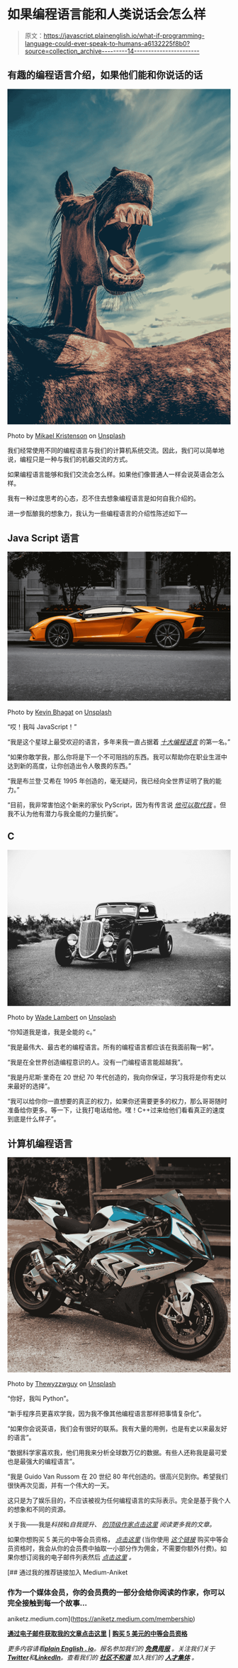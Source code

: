 # 如果编程语言能和人类说话会怎么样

> 原文：<https://javascript.plainenglish.io/what-if-programming-language-could-ever-speak-to-humans-a6132225f8b0?source=collection_archive---------14----------------------->

## 有趣的编程语言介绍，如果他们能和你说话的话

![](img/88fc4d9e6b19f8b6da651520824ffb17.png)

Photo by [Mikael Kristenson](https://unsplash.com/@mikael_k?utm_source=medium&utm_medium=referral) on [Unsplash](https://unsplash.com?utm_source=medium&utm_medium=referral)

我们经常使用不同的编程语言与我们的计算机系统交流。因此，我们可以简单地说，编程只是一种与我们的机器交流的方式。

如果编程语言能够和我们交流会怎么样。如果他们像普通人一样会说英语会怎么样。

我有一种过度思考的心态，忍不住去想象编程语言是如何自我介绍的。

进一步酝酿我的想象力，我认为一些编程语言的介绍性陈述如下—

## Java Script 语言

![](img/ed0f7abad9c4a34508a81000761d5fce.png)

Photo by [Kevin Bhagat](https://unsplash.com/@kevnbhagat?utm_source=medium&utm_medium=referral) on [Unsplash](https://unsplash.com?utm_source=medium&utm_medium=referral)

“哎！我叫 JavaScript！”

“我是这个星球上最受欢迎的语言，多年来我一直占据着 [*十大编程语言*](/top-10-programming-languages-of-2021-d2d48c634ae7) 的第一名。”

“如果你敢学我，那么你将是下一个不可阻挡的东西。我可以帮助你在职业生涯中达到新的高度，让你创造出令人敬畏的东西。”

“我是布兰登·艾希在 1995 年创造的，毫无疑问，我已经向全世界证明了我的能力。”

“目前，我非常害怕这个新来的家伙 PyScript，因为有传言说 [*他可以取代我*](/the-end-of-javascript-might-be-here-a9ac611c0433) 。但我不认为他有潜力与我全能的力量抗衡”。

## C

![](img/0ca2b326fdb768a875212db02facbce8.png)

Photo by [Wade Lambert](https://unsplash.com/@wade_lambert?utm_source=medium&utm_medium=referral) on [Unsplash](https://unsplash.com?utm_source=medium&utm_medium=referral)

“你知道我是谁，我是全能的 c。”

“我是最伟大、最古老的编程语言。所有的编程语言都应该在我面前鞠一躬”。

“我是在全世界创造编程意识的人。没有一门编程语言能超越我”。

“我是丹尼斯·里奇在 20 世纪 70 年代创造的，我向你保证，学习我将是你有史以来最好的选择”。

“我可以给你你一直想要的真正的权力，如果你还需要更多的权力，那么哥哥随时准备给你更多。等一下，让我打电话给他。嘿！C++过来给他们看看真正的速度到底是什么样子”。

## 计算机编程语言

![](img/26bbcef3a2d51cd4f1885915b4125544.png)

Photo by [Thewyzzwguy](https://unsplash.com/@thewyzzwguy?utm_source=medium&utm_medium=referral) on [Unsplash](https://unsplash.com?utm_source=medium&utm_medium=referral)

“你好，我叫 Python”。

“新手程序员更喜欢学我，因为我不像其他编程语言那样把事情复杂化”。

“如果你会说英语，我们会有很好的联系。我有大量的用例，也是有史以来最友好的语言”。

“数据科学家喜欢我，他们用我来分析全球数万亿的数据。有些人还称我是最可爱也是最强大的编程语言”。

“我是 Guido Van Russom 在 20 世纪 80 年代创造的。很高兴见到你。希望我们很快再次见面，并有一个伟大的一天。

这只是为了娱乐目的，不应该被视为任何编程语言的实际表示。完全是基于我个人的想象和不同的资源。

关于我——我是*科技*和*自我提升、* [*的顶级作家点击这里*](https://aniketz.medium.com/) *阅读更多我的文章。*

如果你想购买 5 美元的中等会员资格， [*点击这里*](https://aniketz.medium.com/membership) (当你使用 [*这个链接*](https://aniketz.medium.com/membership) 购买中等会员资格时，我会从你的会员费中抽取一小部分作为佣金，不需要你额外付费)。如果你想订阅我的电子邮件列表然后 [*点击这里*](https://aniketz.medium.com/subscribe) *。*

[](https://aniketz.medium.com/membership) [## 通过我的推荐链接加入 Medium-Aniket

### 作为一个媒体会员，你的会员费的一部分会给你阅读的作家，你可以完全接触到每一个故事…

aniketz.medium.com](https://aniketz.medium.com/membership) 

[**通过电子邮件获取我的文章点击这里**](https://aniketz.medium.com/subscribe) **|** [**购买 5 美元的中等会员资格**](https://aniketz.medium.com/membership)

*更多内容请看*[***plain English . io***](https://plainenglish.io/)*。报名参加我们的* [***免费周报***](http://newsletter.plainenglish.io/) *。关注我们关于*[***Twitter***](https://twitter.com/inPlainEngHQ)*和*[***LinkedIn***](https://www.linkedin.com/company/inplainenglish/)*。查看我们的* [***社区不和谐***](https://discord.gg/GtDtUAvyhW) *加入我们的* [***人才集体***](https://inplainenglish.pallet.com/talent/welcome) *。*